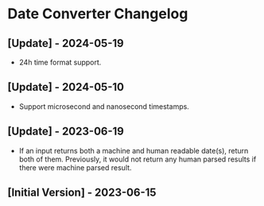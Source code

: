 # Date Converter Changelog

## [Update] - 2024-05-19

- 24h time format support.

## [Update] - 2024-05-10

- Support microsecond and nanosecond timestamps.

## [Update] - 2023-06-19

- If an input returns both a machine and human readable date(s), return both of them. Previously, it would not return any human parsed results if there were machine parsed result.

## [Initial Version] - 2023-06-15
